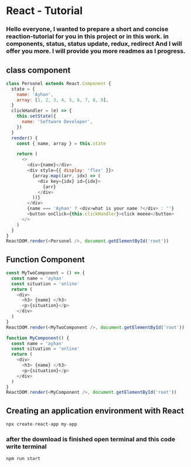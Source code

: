 # React - Tutorial

### Hello everyone, I wanted to prepare a short and concise reaction-tutorial for you in this project or in this work. in components, status, status update, redux, redirect And I will offer you more. I will provide you more readmes as I progress.

## class component

```js
class Personel extends React.Component {
  state = {
    name: 'Ayhan',
    array: [1, 2, 3, 4, 5, 6, 7, 8, 9],
  }
  clickHandler = (e) => {
    this.setState({
      name: 'Software Developer',
    })
  }
  render() {
    const { name, array } = this.state

    return (
      <>
        <div>{name}</div>
        <div style={{ display: 'flex' }}>
          {array.map((arr, idx) => (
            <div key={idx} id={idx}>
              {arr}
            </div>
          ))}
        </div>
        {name === 'Ayhan' ? <div>what is your name ?</div> : ''}
        <button onClick={this.clickHandler}>click meeee</button>
      </>
    )
  }
}
ReactDOM.render(<Personel />, document.getElementById('root'))
```
## Function Component
```js
const MyTwoComponent = () => {
  const name = 'ayhan'
  const situation = 'online'
  return (
    <div>
      <h3> {name} </h3>
      <p>{situation}</p>
    </div>
  )
}
ReactDOM.render(<MyTwoComponent />, document.getElementById('root'))
```

```js
function MyComponent() {
  const name = 'ayhan'
  const situation = 'online'
  return (
    <div>
      <h3> {name} </h3>
      <p>{situation}</p>
    </div>
  )
}
ReactDOM.render(<MyComponent />, document.getElementById('root'))
```


## Creating an application environment with React

```js 
npx create-react-app my-app
 ```
### after the download is finished open terminal and this code write terminal

```js 
npm run start
```